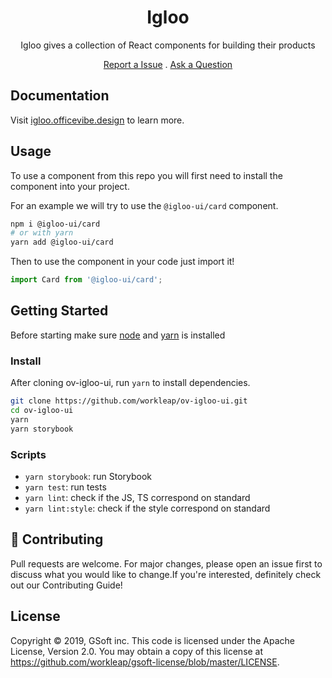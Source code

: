 <div align="center">
  <h1>Igloo</h1>

  <p>Igloo gives a collection of React components for building their products</p>
  <p><a href="https://github.com/workleap/ov-igloo-ui/issues/new">Report a Issue</a> . <a href="https://gsoft.slack.com/archives/C02J8004TDK">Ask a Question</a></p>
</div>

## Documentation

Visit [igloo.officevibe.design](https://igloo.officevibe.design) to learn more.

## Usage

To use a component from this repo you will first need to install the component into your project.

For an example we will try to use the `@igloo-ui/card` component.

```bash
npm i @igloo-ui/card
# or with yarn
yarn add @igloo-ui/card
```

Then to use the component in your code just import it!

```js
import Card from '@igloo-ui/card';
```

## Getting Started

Before starting make sure [node](https://nodejs.org/en/) and [yarn](https://yarnpkg.com/) is installed

### Install

After cloning ov-igloo-ui, run `yarn` to install dependencies.

```bash
git clone https://github.com/workleap/ov-igloo-ui.git
cd ov-igloo-ui
yarn
yarn storybook
```

### Scripts

- `yarn storybook`: run Storybook
- `yarn test`: run tests
- `yarn lint`: check if the JS, TS correspond on standard
- `yarn lint:style`: check if the style correspond on standard

## 🤝 Contributing

Pull requests are welcome. For major changes, please open an issue first to discuss what you would like to change.If you're interested, definitely check out our Contributing Guide!

## License

Copyright © 2019, GSoft inc. This code is licensed under the Apache License, Version 2.0. You may obtain a copy of this license at https://github.com/workleap/gsoft-license/blob/master/LICENSE.
